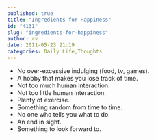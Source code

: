 ```yaml
---
published: true
title: "Ingredients for Happiness"
id: "4131"
slug: "ingredients-for-happiness"
author: rv
date: 2011-05-23 21:19
categories: Daily Life,Thoughts
---
```

<ul>
	<li>No over-excessive indulging (food, tv, games).</li>
	<li>A hobby that makes you lose track of time.</li>
	<li>Not too much human interaction.</li>
	<li>Not too little human interaction.</li>
	<li>Plenty of exercise.</li>
	<li>Something random from time to time.</li>
	<li>No one who tells you what to do.</li>
	<li>An end in sight.</li>
	<li>Something to look forward to.</li>
</ul>